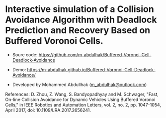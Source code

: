# Interactive simulation of a Collision Avoidance Algorithm with Deadlock Prediction and Recovery Based on Buffered Voronoi Cells. 

- Soure code: https://github.com/m-abdulhak/Buffered-Voronoi-Cell-Deadlock-Avoidance
- Demo: https://m-abdulhak.github.io/Buffered-Voronoi-Cell-Deadlock-Avoidance/

- Developed by Mohammed Abdullhak (m_abdulhak@outlook.com)

References:
D. Zhou, Z. Wang, S. Bandyopadhyay and M. Schwager, "Fast, On-line Collision Avoidance for Dynamic Vehicles Using Buffered Voronoi Cells," in IEEE Robotics and Automation Letters, vol. 2, no. 2, pp. 1047-1054, April 2017, doi: 10.1109/LRA.2017.2656241.
